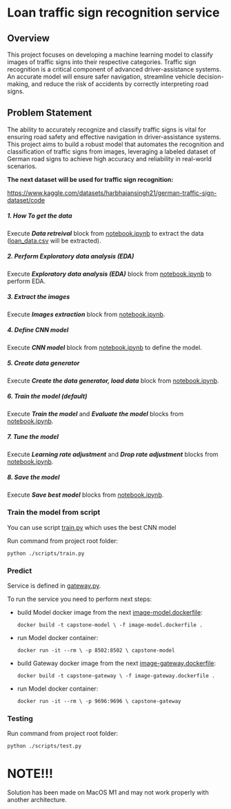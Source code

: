 # Loan traffic sign recognition service

## Overview

This project focuses on developing a machine learning model
to classify images of traffic signs into their respective categories.
Traffic sign recognition is a critical component
of advanced driver-assistance systems. An accurate model will ensure
safer navigation, streamline vehicle decision-making, and reduce the risk
of accidents by correctly interpreting road signs.

## Problem Statement

The ability to accurately recognize and classify traffic signs
is vital for ensuring road safety and effective navigation
in driver-assistance systems. This project aims to build a robust model
that automates the recognition and classification of traffic signs from images,
leveraging a labeled dataset of German road signs to achieve high accuracy
and reliability in real-world scenarios.

**The next dataset will be used for traffic sign recognition:**

https://www.kaggle.com/datasets/harbhajansingh21/german-traffic-sign-dataset/code

##### 1. How To get the data

Execute **_Data retreival_** block
from [notebook.ipynb](notebooks%2Fnotebook.ipynb)
to extract the data ([loan_data.csv](datasets%2Floan_data.csv) will be extracted).

##### 2. Perform Exploratory data analysis (EDA)

Execute **_Exploratory data analysis (EDA)_** block
from [notebook.ipynb](notebooks%2Fnotebook.ipynb) to perform EDA.

##### 3. Extract the images

Execute **_Images extraction_** block
from [notebook.ipynb](notebooks%2Fnotebook.ipynb).

##### 4. Define CNN model

Execute **_CNN model_** block
from [notebook.ipynb](notebooks%2Fnotebook.ipynb) to define the model.

##### 5. Create data generator

Execute **_Create the data generator, load data_** block
from [notebook.ipynb](notebooks%2Fnotebook.ipynb).

##### 6. Train the model (default)

Execute **_Train the model_** and **_Evaluate the model_** blocks
from [notebook.ipynb](notebooks%2Fnotebook.ipynb).

##### 7. Tune the model

Execute **_Learning rate adjustment_** and **_Drop rate adjustment_** blocks
from [notebook.ipynb](notebooks%2Fnotebook.ipynb).

##### 8. Save the model

Execute **_Save best model_** blocks
from [notebook.ipynb](notebooks%2Fnotebook.ipynb).

### Train the model from script

You can use script [train.py](scripts%2Ftrain.py) which uses the best CNN model <p>
Run command from project root folder: <p>
`python ./scripts/train.py`

### Predict

Service is defined in [gateway.py](scripts%2Fgateway.py).

To run the service you need to perform next steps:

- build Model docker image from the next 
[image-model.dockerfile](image-model.dockerfile): <p>
  `docker build -t capstone-model \
  -f image-model.dockerfile .`

- run Model docker container: <p>
`docker run -it --rm \
-p 8502:8502 \
capstone-model`

- build Gateway docker image from the next
[image-gateway.dockerfile](image-gateway.dockerfile): <p>
  `docker build -t capstone-gateway \
  -f image-gateway.dockerfile .`

- run Model docker container: <p>
`docker run -it --rm \
  -p 9696:9696 \
  capstone-gateway`

### Testing
Run command from project root folder: <p> 
`python ./scripts/test.py`

# NOTE!!!
Solution has been made on MacOS M1 and may not work properly with another architecture.